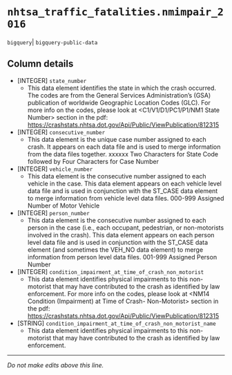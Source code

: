 # `nhtsa_traffic_fatalities.nmimpair_2016`
`bigquery`| `bigquery-public-data`

## Column details
* [INTEGER]   `state_number`
  - This data element identifies the state in which the crash occurred. The codes are from the General Services Administration’s (GSA) publication of worldwide Geographic Location Codes (GLC). For more info on the codes, please look at <C1/V1/D1/PC1/P1/NM1 State Number> section in the pdf: https://crashstats.nhtsa.dot.gov/Api/Public/ViewPublication/812315
* [INTEGER]   `consecutive_number`
  - This data element is the unique case number assigned to each crash. It appears on each data file and is used to merge information from the data files together. xxxxxx Two Characters for State Code followed by Four Characters for Case Number
* [INTEGER]   `vehicle_number`
  - This data element is the consecutive number assigned to each vehicle in the case. This data element appears on each vehicle level data file and is used in conjunction with the ST_CASE data element to merge information from vehicle level data files. 000-999 Assigned Number of Motor Vehicle
* [INTEGER]   `person_number`
  - This data element is the consecutive number assigned to each person in the case (i.e., each occupant, pedestrian, or non-motorists involved in the crash). This data element appears on each person level data file and is used in conjunction with the ST_CASE data element (and sometimes the VEH_NO data element) to merge information from person level data files. 001-999 Assigned Person Number
* [INTEGER]   `condition_impairment_at_time_of_crash_non_motorist`
  - This data element identifies physical impairments to this non-motorist that may have contributed to the crash as identified by law enforcement. For more info on the codes, please look at <NM14 Condition (Impairment) at Time of Crash- Non-Motorist> section in the pdf: https://crashstats.nhtsa.dot.gov/Api/Public/ViewPublication/812315
* [STRING]    `condition_impairment_at_time_of_crash_non_motorist_name`
  - This data element identifies physical impairments to this non-motorist that may have contributed to the crash as identified by law enforcement.

-------------------------------------------------------------------------------
*Do not make edits above this line.*
